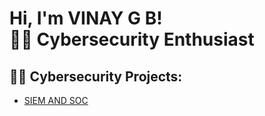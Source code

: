 
<h1>Hi, I'm VINAY G B! </br>
  <a href="https://www.linkedin.com/in/vinay-gb-225a98251/" target="_blank" style="text-decoration: none; color: inherit;">
    🕵🏻 Cybersecurity Enthusiast
  </a>
</h1>
<h2>👨‍💻 Cybersecurity Projects:</h2>

  - [SIEM AND SOC](https://github.com/vins2580/SIEM-SOC-PROJECT)



<!--
**joshmadakor1/joshmadakor1** is a ✨ _special_ ✨ repository because its `README.md` (this file) appears on your GitHub profile.

Here are some ideas to get you started:

- 🔭 I’m currently working on ...
- 🌱 I’m currently learning ...
- 👯 I’m looking to collaborate on ...
- 🤔 I’m looking for help with ...
- 💬 Ask me about ...
- 📫 How to reach me: ...
- 😄 Pronouns: ...
- ⚡ Fun fact: ...
-->
